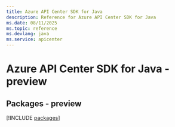 ```yaml
---
title: Azure API Center SDK for Java
description: Reference for Azure API Center SDK for Java
ms.date: 08/11/2025
ms.topic: reference
ms.devlang: java
ms.service: apicenter
---
```

# Azure API Center SDK for Java - preview
## Packages - preview
[!INCLUDE [packages](api-center-index.md)]